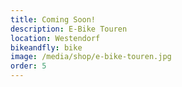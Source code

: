 ```yaml
---
title: Coming Soon!
description: E-Bike Touren
location: Westendorf
bikeandfly: bike
image: /media/shop/e-bike-touren.jpg
order: 5
---
```


<ContentImageGallery path="/media/shop/gallerie/"/>
